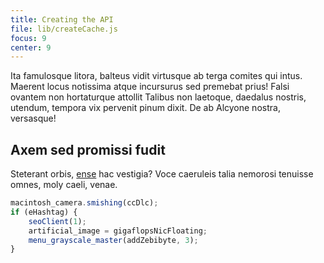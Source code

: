 ```yaml
---
title: Creating the API
file: lib/createCache.js
focus: 9
center: 9
---
```


Ita famulosque litora, balteus vidit virtusque ab terga comites qui intus.
Maerent locus notissima atque incursurus sed premebat prius! Falsi ovantem non
hortaturque attollit Talibus non laetoque, daedalus nostris, utendum, tempora
vix pervenit pinum dixit. De ab Alcyone nostra, versasque!

## Axem sed promissi fudit

Steterant orbis, [ense](http://bis.net/) hac vestigia? Voce caeruleis talia
nemorosi tenuisse omnes, moly caeli, venae.

```js
macintosh_camera.smishing(ccDlc);
if (eHashtag) {
    seoClient(1);
    artificial_image = gigaflopsNicFloating;
    menu_grayscale_master(addZebibyte, 3);
}
```
